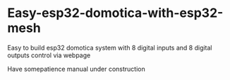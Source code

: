 # Easy-esp32-domotica-with-esp32-mesh
Easy to build esp32 domotica system with 8 digital inputs and 8 digital outputs control via webpage

Have somepatience manual under construction

